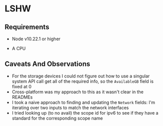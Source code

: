 # LSHW

## Requirements

- Node v10.22.1 or higher

- A CPU

## Caveats And Observations

 - For the storage devices I could not figure out how to use a singular system API call get all of the required info, so the `AvailableGB` field is fixed at 0
 - Cross-platform was my approach to this as it wasn't clear in the READMEs
 - I took a naive approach to finding and updating the `Network` fields: I'm iterating over two inputs to match the network interfaces
 - I tried looking up (to no avail) the scope id for ipv6 to see if they have a standard for the corresponding scope name